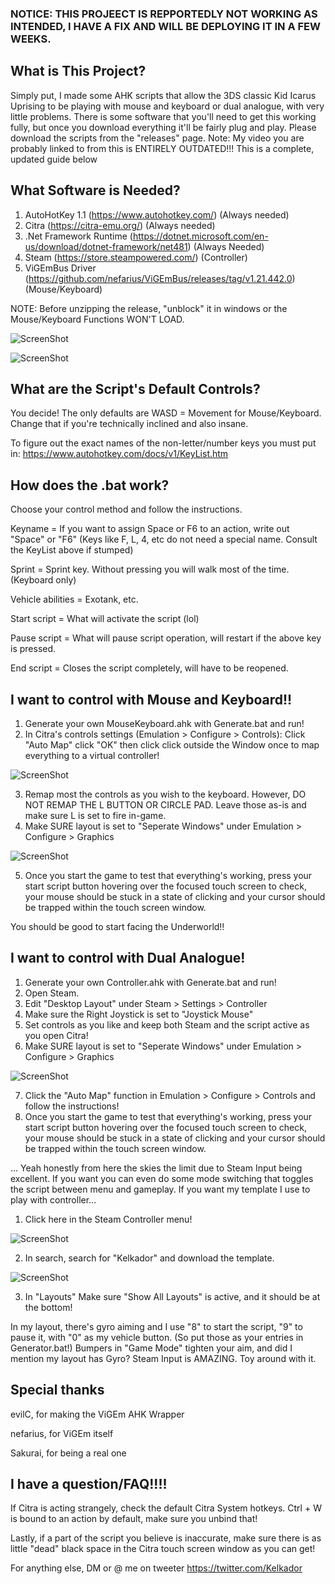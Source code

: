 ### NOTICE: THIS PROJEECT IS REPPORTEDLY NOT WORKING AS INTENDED, I HAVE A FIX AND WILL BE DEPLOYING IT IN A FEW WEEKS.

## What is This Project?
Simply put, I made some AHK scripts that allow the 3DS classic Kid Icarus Uprising to be playing with mouse and keyboard or dual analogue, with very little problems. There is some software that you'll need to get this working fully, but once you download everything it'll be fairly plug and play. Please download the scripts from the "releases" page. Note: My video you are probably linked to from this is ENTIRELY OUTDATED!!! This is a complete, updated guide below

## What Software is Needed?
1. AutoHotKey 1.1 (https://www.autohotkey.com/) (Always needed)
2. Citra (https://citra-emu.org/) (Always needed)
3. .Net Framework Runtime (https://dotnet.microsoft.com/en-us/download/dotnet-framework/net481) (Always Needed)
4. Steam (https://store.steampowered.com/) (Controller)
5. ViGEmBus Driver (https://github.com/nefarius/ViGEmBus/releases/tag/v1.21.442.0) (Mouse/Keyboard)


NOTE: Before unzipping the release, "unblock" it in windows or the Mouse/Keyboard Functions WON'T LOAD.

![ScreenShot](https://i.imgur.com/hL90WgX.png)

![ScreenShot](https://i.imgur.com/e2YruCf.png)

## What are the Script's Default Controls?
You decide! The only defaults are WASD = Movement for Mouse/Keyboard. Change that if you're technically inclined and also insane.

To figure out the exact names of the non-letter/number keys you must put in: https://www.autohotkey.com/docs/v1/KeyList.htm

## How does the .bat work?
Choose your control method and follow the instructions.


Keyname = If you want to assign Space or F6 to an action, write out "Space" or "F6" (Keys like F, L, 4, etc do not need a special name. Consult the KeyList above if stumped)

Sprint = Sprint key. Without pressing you will walk most of the time. (Keyboard only)

Vehicle abilities = Exotank, etc.

Start script = What will activate the script (lol)

Pause script = What will pause script operation, will restart if the above key is pressed.

End script = Closes the script completely, will have to be reopened.

## I want to control with Mouse and Keyboard!!
1. Generate your own MouseKeyboard.ahk with Generate.bat and run!
2. In Citra's controls settings (Emulation > Configure > Controls): Click "Auto Map" click "OK" then click click outside the Window once to map everything to a virtual controller!

![ScreenShot](https://i.imgur.com/HjBv41Z.png)

3. Remap most the controls as you wish to the keyboard. However, DO NOT REMAP THE L BUTTON OR CIRCLE PAD. Leave those as-is and make sure L is set to fire in-game.
4. Make SURE layout is set to "Seperate Windows" under Emulation > Configure > Graphics

![ScreenShot](https://i.imgur.com/jCIUPZm.png)

5. Once you start the game to test that everything's working, press your start script button hovering over the focused touch screen to check, your mouse should be stuck in a state of clicking and your cursor should be trapped within the touch screen window.

You should be good to start facing the Underworld!!

## I want to control with Dual Analogue!
1. Generate your own Controller.ahk with Generate.bat and run!
2. Open Steam.
3. Edit "Desktop Layout" under Steam > Settings > Controller
4. Make sure the Right Joystick is set to "Joystick Mouse"
5. Set controls as you like and keep both Steam and the script active as you open Citra!
6. Make SURE layout is set to "Seperate Windows" under Emulation > Configure > Graphics

![ScreenShot](https://i.imgur.com/jCIUPZm.png)

7. Click the "Auto Map" function in Emulation > Configure > Controls and follow the instructions!
8. Once you start the game to test that everything's working, press your start script button hovering over the focused touch screen to check, your mouse should be stuck in a state of clicking and your cursor should be trapped within the touch screen window.

... Yeah honestly from here the skies the limit due to Steam Input being excellent. If you want you can even do some mode switching that toggles the script between menu and gameplay. If you want my template I use to play with controller...

1. Click here in the Steam Controller menu!

![ScreenShot](https://i.imgur.com/XArifVc.png)

2. In search, search for "Kelkador" and download the template.

![ScreenShot](https://i.imgur.com/ePI7gjq.png)

3. In "Layouts" Make sure "Show All Layouts" is active, and it should be at the bottom!

In my layout, there's gyro aiming and I use "8" to start the script, "9" to pause it, with "0" as my vehicle button. (So put those as your entries in Generator.bat!) Bumpers in "Game Mode" tighten your aim, and did I mention my layout has Gyro? Steam Input is AMAZING. Toy around with it.

## Special thanks

evilC, for making the ViGEm AHK Wrapper

nefarius, for ViGEm itself

Sakurai, for being a real one

## I have a question/FAQ!!!!

If Citra is acting strangely, check the default Citra System hotkeys. Ctrl + W is bound to an action by default, make sure you unbind that!

Lastly, if a part of the script you believe is inaccurate, make sure there is as little "dead" black space in the Citra touch screen window as you can get!

For anything else, DM or @ me on tweeter https://twitter.com/Kelkador
